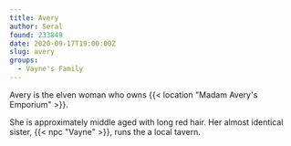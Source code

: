 ```yaml
---
title: Avery
author: Seral
found: 233849
date: 2020-09-17T19:00:00Z
slug: avery
groups:
  - Vayne's Family
---
```


Avery is the elven woman who owns {{< location "Madam Avery's Emporium" >}}.<!--more-->

She is approximately middle aged with long red hair. Her almost identical sister, {{< npc "Vayne" >}}, runs the a local tavern.
